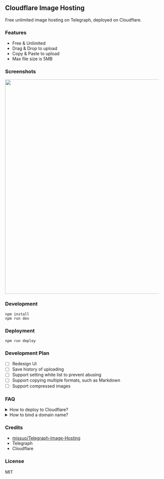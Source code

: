 ## Cloudflare Image Hosting

Free unlimited image hosting on Telegraph, deployed on Cloudflare.

### Features

- Free & Unlimited
- Drag & Drop to upload
- Copy & Paste to upload
- Max file size is 5MB

### Screenshots

<img src="https://cf-image-hosting.ifyour.workers.dev/file/fd4045cb45789bcfcbe88.png" width="700">

### Development

```
npm install
npm run dev
```

### Deployment

```
npm run deploy
```

### Development Plan

- [ ] Redesign UI
- [ ] Save history of uploading
- [ ] Support setting white list to prevent abusing
- [ ] Support copying multiple formats, such as Markdown
- [ ] Support compressed images

### FAQ

<details>
  <summary>How to deploy to Cloudflare?</summary>

```bash
$ git clone https://github.com/ifyour/cf-image-hosting.git
$ cd cf-image-hosting
$ npm run install && npm run deploy
```

</details>

<details>
  <summary>How to bind a domain name?</summary>
  Triggers -> Custom Domains -> Add a custom domain.
  <img src="https://images.mingming.dev/file/a880a86209e32ccec4f24.png" width="700">
</details>

### Credits

- [missuo/Telegraph-Image-Hosting](https://github.com/missuo/Telegraph-Image-Hosting)
- Telegraph
- Cloudflare

### License

MIT
